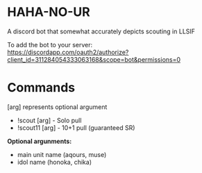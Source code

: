 # HAHA-NO-UR

A discord bot that somewhat accurately depicts scouting in LLSIF

To add the bot to your server:  
https://discordapp.com/oauth2/authorize?client_id=311284054333063168&scope=bot&permissions=0

# Commands
[arg] represents optional argument  
  
- !scout [arg] - Solo pull  
- !scout11 [arg] - 10+1 pull (guaranteed SR)  

**Optional argunments:**  
- main unit name (aqours, muse)  
- idol name (honoka, chika)  

